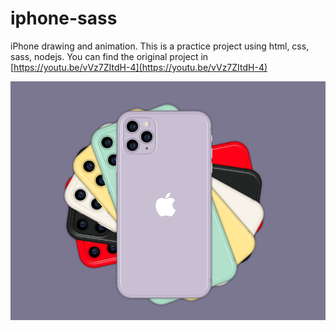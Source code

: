 # iphone-sass
iPhone drawing and animation. This is a practice project using html, css, sass, nodejs. You can find the original project in [https://youtu.be/vVz7ZItdH-4](https://youtu.be/vVz7ZItdH-4)

![Screenshot](Screen%20Shot%202020-06-07%20at%2012.34.04%20PM.png)
